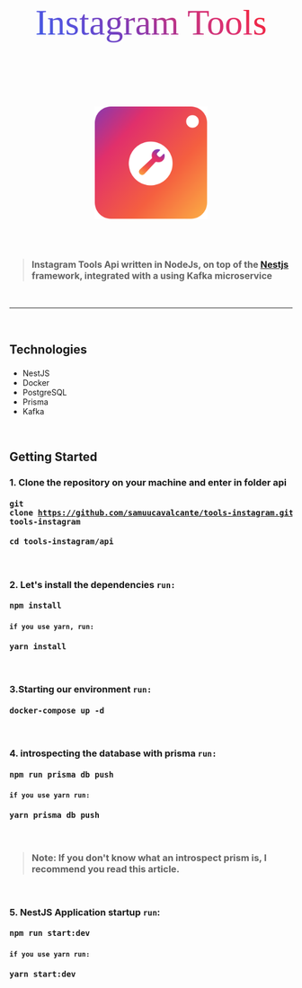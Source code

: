 <div align="center" style="display: flex; justify-content: center; align-items: center; flex-direction: column; font-family: JetBrains Mono; font-size: 3rem;">

<p align="center" style="
  background: -webkit-linear-gradient(45deg, #405de6, #5851db, #833ab4, #c13584, #e1306c, #fd1d1d);
  -webkit-background-clip: text;
  -webkit-text-fill-color: transparent;font-size: 4rem" >Instagram Tools<p>
<img align="center" src=".github/assets/insta-tools.png" alt="MarineGEO circle logo" style="height: 200px; width:200px;"/>
</div>

> ### <span style="font-size: 1rem;">Instagram Tools Api written in NodeJs, on top of the [Nestjs](https://nestjs.com/) framework, integrated with a using Kafka microservice</span>

&nbsp;

---

&nbsp;

## <p >Technologies<p>

<ul>
  <li>NestJS</li>  
  <li >Docker</li>
  <li>PostgreSQL</li>
  <li>Prisma</li>
  <li>Kafka</li>
</ul>


&nbsp;


## <p >Getting Started<p>
### 1. Clone the repository on your machine and enter in folder **api**
#### <pre>git clone https://github.com/samuucavalcante/tools-instagram.git tools-instagram</pre>
#### <pre>cd tools-instagram/api</pre>
&nbsp;

### 2. Let's install the dependencies <code>run:</code>
#### <pre>npm install</pre>
#### <code>if you use yarn, run:</code>
#### <pre>yarn install</pre>
&nbsp;

### 3.Starting our environment <code>run:</code>
#### 
#### <pre>docker-compose up -d</pre>
&nbsp;

### 4. introspecting the database with prisma <code>run:</code>
#### <pre>npm run prisma db push</pre>
#### <code>if you use yarn run:</code>
#### <pre>yarn prisma db push</pre>

&nbsp;

> ### **Note:**  If you don't know what an introspect prism is, I recommend you read this article.
&nbsp;

### 5. NestJS Application startup <code>run</code>:
#### <pre>npm run start:dev</pre>
#### <code>if you use yarn run:</code>
#### <pre>yarn start:dev</pre>

